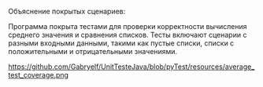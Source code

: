 Объяснение покрытых сценариев:



Программа покрыта тестами для проверки корректности вычисления среднего значения и сравнения списков.
Тесты включают сценарии с разными входными данными, 
такими как пустые списки, списки с положительными и отрицательными значениями.









https://github.com/Gabryelf/UnitTesteJava/blob/pyTest/resources/average_test_coverage.png
